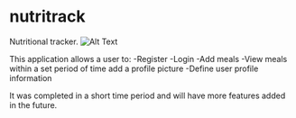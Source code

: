 # nutritrack
Nutritional tracker.
![Alt Text](nutritrack.gif)

This application allows a user to:
-Register
-Login
-Add meals
-View meals within a set period of time add a profile picture
-Define user profile information

It was completed in a short time period and will have more features added in the future.

